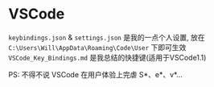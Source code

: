 # VSCode
`keybindings.json` & `settings.json` 是我的一点个人设置, 放在 `C:\Users\Will\AppData\Roaming\Code\User` 下即可生效  
`VSCode_Key_Bindings.md` 是我总结的快捷键(适用于VSCode1.1)  

PS: 不得不说 VSCode 在用户体验上完虐 S\*、e\*、v\*...  
